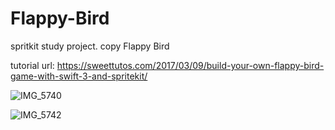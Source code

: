 # Flappy-Bird
spritkit study project. copy Flappy Bird


tutorial url: https://sweettutos.com/2017/03/09/build-your-own-flappy-bird-game-with-swift-3-and-spritekit/

![IMG_5740](https://user-images.githubusercontent.com/1080843/71354490-73ccbc00-25bf-11ea-982a-e750773f1aa2.png) 

![IMG_5742](https://user-images.githubusercontent.com/1080843/71354507-7e875100-25bf-11ea-9153-cd822e5a49a3.png)
